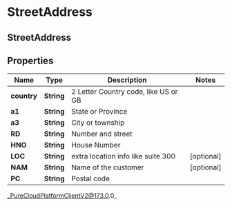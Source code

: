 # StreetAddress

## StreetAddress

## Properties

|Name | Type | Description | Notes|
|------------ | ------------- | ------------- | -------------|
| **country** | **String** | 2 Letter Country code, like US or GB | |
| **a1** | **String** | State or Province | |
| **a3** | **String** | City or township | |
| **RD** | **String** | Number and street | |
| **HNO** | **String** | House Number | |
| **LOC** | **String** | extra location info like suite 300 | [optional] |
| **NAM** | **String** | Name of the customer | [optional] |
| **PC** | **String** | Postal code | |



_PureCloudPlatformClientV2@173.0.0_
